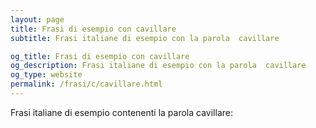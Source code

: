 ```yaml
---
layout: page
title: Frasi di esempio con cavillare 
subtitle: Frasi italiane di esempio con la parola  cavillare

og_title: Frasi di esempio con cavillare 
og_description: Frasi italiane di esempio con la parola  cavillare
og_type: website
permalink: /frasi/c/cavillare.html
---
```


Frasi italiane di esempio contenenti la parola cavillare:


